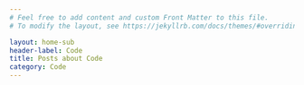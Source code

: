 ```yaml
---
# Feel free to add content and custom Front Matter to this file.
# To modify the layout, see https://jekyllrb.com/docs/themes/#overriding-theme-defaults

layout: home-sub
header-label: Code
title: Posts about Code
category: Code
---
```

